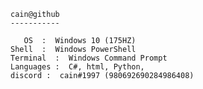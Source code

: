     cain@github
    -----------
    
       OS  :  Windows 10 (175HZ)
    Shell  :  Windows PowerShell
    Terminal  :  Windows Command Prompt
    Languages :  C#, html, Python,
    discord :  cain#1997 (980692690284986408)
